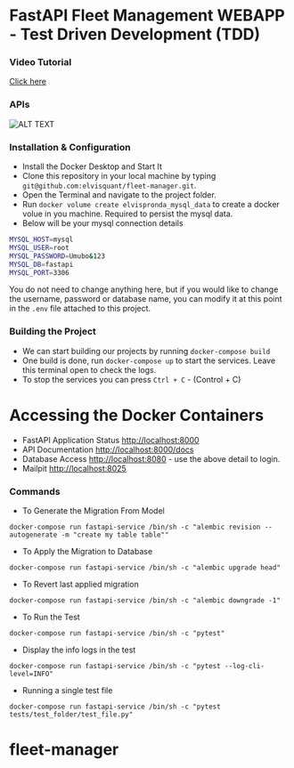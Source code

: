 # FastAPI Fleet Management WEBAPP - Test Driven Development (TDD)

### Video Tutorial
[Click here](#)

### APIs 
![ALT TEXT](https://github.com/elvisquant/fleet-manager/screenshot.png)

### Installation & Configuration
- Install the Docker Desktop and Start It
- Clone this repository in your local machine by typing `git@github.com:elvisquant/fleet-manager.git`. 
- Open the Terminal and navigate to the project folder.
- Run `docker volume create elvispronda_mysql_data` to create a docker volue in you machine. Required to persist the mysql data.
- Below will be your mysql connection details
```bash
MYSQL_HOST=mysql
MYSQL_USER=root
MYSQL_PASSWORD=Umubo&123
MYSQL_DB=fastapi
MYSQL_PORT=3306
```
You do not need to change anything here, but if you would like to change the username, password or database name, you can modify it at this point in the `.env` file attached to this project. 

### Building the Project
- We can start building our projects by running `docker-compose build`
- One build is done, run `docker-compose up` to start the services. Leave this terminal open to check the logs.
- To stop the services you can press `Ctrl + C` - (Control + C)

# Accessing the Docker Containers
- FastAPI Application Status [http://localhost:8000](http://localhost:8000)
- API Documentation [http://localhost:8000/docs](http://localhost:8000/docs)
- Database Access [http://localhost:8080](http://localhost:8080) - use the above detail to login.
- Mailpit [http://localhost:8025](http://localhost:8025)

### Commands
- To Generate the Migration From Model
```
docker-compose run fastapi-service /bin/sh -c "alembic revision --autogenerate -m "create my table table""
```
- To Apply the Migration to Database
```
docker-compose run fastapi-service /bin/sh -c "alembic upgrade head"
```
- To Revert last applied migration
```
docker-compose run fastapi-service /bin/sh -c "alembic downgrade -1"
```

- To Run the Test
```
docker-compose run fastapi-service /bin/sh -c "pytest"
```

- Display the info logs in the test
```
docker-compose run fastapi-service /bin/sh -c "pytest --log-cli-level=INFO"
```

- Running a single test file
```
docker-compose run fastapi-service /bin/sh -c "pytest tests/test_folder/test_file.py"
```

# fleet-manager
